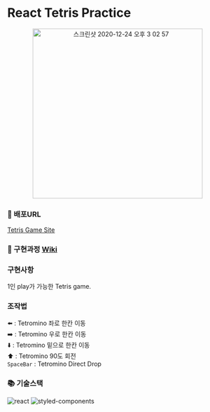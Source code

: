 # React Tetris Practice

<p align="center">
<img width="388" alt="스크린샷 2020-12-24 오후 3 02 57" src="https://user-images.githubusercontent.com/49441876/103065271-88d89280-45f9-11eb-8dd4-4206b273f738.png">
</p>

### 🔗 배포URL
[Tetris Game Site](https://5fe74362ee5a2f2ac6f7a72e--blissful-noether-103aed.netlify.app/)

### 📝 구현과정 [Wiki](https://github.com/msmk530/react-tetris-practice/wiki)

### 구현사항
1인 play가 가능한 Tetris game. <br>

### 조작법

⬅️ : Tetromino 좌로 한칸 이동 <br>
➡️ : Tetromino 우로 한칸 이동 <br>
⬇️ : Tetromino 밑으로 한칸 이동 <br>
⬆️ : Tetromino 90도 회전 <br>
`SpaceBar` : Tetromino Direct Drop<br>


### 📚 기술스택

![react](https://img.shields.io/badge/react-^17.0.1-blue?logo=react)
![styled-components](https://img.shields.io/badge/styledComponents-^5.2.1-blue?logo=styled-components)
